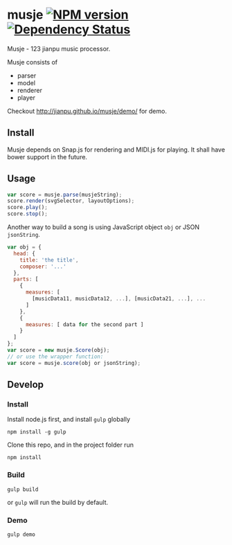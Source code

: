 # musje [![NPM version][npm-image]][npm-url] [![Dependency Status][depstat-image]][depstat-url]

Musje - 123 jianpu music processor.

Musje consists of

- parser
- model
- renderer
- player

Checkout http://jianpu.github.io/musje/demo/ for demo.

## Install

Musje depends on Snap.js for rendering and MIDI.js for playing.
It shall have bower support in the future.

## Usage

```js
var score = musje.parse(musjeString);
score.render(svgSelector, layoutOptions);
score.play();
score.stop();
```

Another way to build a song is using JavaScript object `obj` or
JSON `jsonString`.

```js
var obj = {
  head: {
    title: 'the title',
    composer: '...'
  },
  parts: [
    {
      measures: [
        [musicData11, musicData12, ...], [musicData21, ...], ...
      ]
    },
    {
      measures: [ data for the second part ]
    }
  ]
};
var score = new musje.Score(obj);
// or use the wrapper function:
var score = musje.score(obj or jsonString);
```

## Develop

### Install
Install node.js first, and install `gulp` globally
```
npm install -g gulp
```
Clone this repo, and in the project folder run
```
npm install
```

### Build
```
gulp build
```
or `gulp` will run the build by default.

### Demo
```
gulp demo
```

[npm-url]: https://npmjs.org/package/musje
[npm-image]: https://badge.fury.io/js/musje.png

[depstat-url]: https://david-dm.org/jianpu/musje
[depstat-image]: https://david-dm.org/jianpu/musje.png
